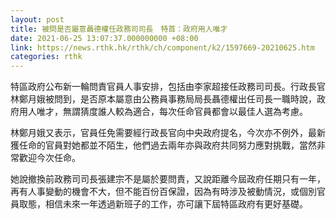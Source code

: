 ```yaml
---
layout: post
title: 被問是否屬意聶德權任政務司司長　特首：政府用人唯才
date: 2021-06-25 13:07:37.000000000 +08:00
link: https://news.rthk.hk/rthk/ch/component/k2/1597669-20210625.htm
categories: rthk
---
```


特區政府公布新一輪問責官員人事安排，包括由李家超接任政務司司長。行政長官林鄭月娥被問到，是否原本屬意由公務員事務局局長聶德權出任司長一職時說，政府用人唯才，無謂猜度誰人較為適合，每次任命官員都會以最佳人選為考慮。

林鄭月娥又表示，官員任免需要經行政長官向中央政府提名，今次亦不例外，最新獲任命的官員對她都並不陌生，他們過去兩年亦與政府共同努力應對挑戰，當然非常歡迎今次任命。

她說撤換前政務司司長張建宗不是屬於要問責，又說距離今屆政府任期只有一年，再有人事變動的機會不大，但不能百份百保證，因為有時涉及被動情況，或個別官員取態，相信未來一年透過新班子的工作，亦可讓下屆特區政府有更好基礎。
